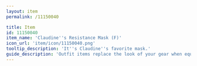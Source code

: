 ```yaml
---
layout: item
permalink: /11150040

title: Item
id: 11150040
item_name: 'Claudine''s Resistance Mask (F)'
icon_url: 'item/icon/11150040.png'
tooltip_description: 'It''s Claudine''s favorite mask.'
guide_description: 'Outfit items replace the look of your gear when equipped.'
---
```

